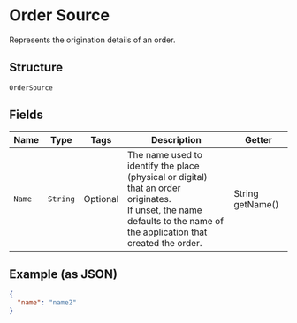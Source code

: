
# Order Source

Represents the origination details of an order.

## Structure

`OrderSource`

## Fields

| Name | Type | Tags | Description | Getter |
|  --- | --- | --- | --- | --- |
| `Name` | `String` | Optional | The name used to identify the place (physical or digital) that an order originates.<br>If unset, the name defaults to the name of the application that created the order. | String getName() |

## Example (as JSON)

```json
{
  "name": "name2"
}
```

